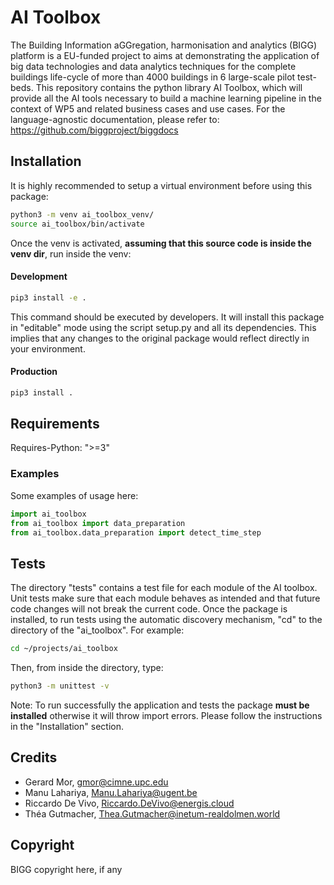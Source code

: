 # AI Toolbox
The Building Information aGGregation, harmonisation and analytics (BIGG) platform is a EU-funded project to aims at 
demonstrating the application of big data technologies and data analytics techniques for the complete buildings 
life-cycle of more than 4000 buildings in 6 large-scale pilot test-beds. 
This repository contains the python library AI Toolbox, which will provide all the AI tools necessary to build a 
machine learning pipeline in the context of WP5 and related business cases and use cases.
For the language-agnostic documentation, please refer to: 
https://github.com/biggproject/biggdocs

## Installation
It is highly recommended to setup a virtual environment before using this package:

```bash
python3 -m venv ai_toolbox_venv/
source ai_toolbox/bin/activate
```

Once the venv is activated, **assuming that this source code is inside the venv dir**, run inside the venv:

#### Development

```bash
pip3 install -e .
```

This command should be executed by developers. It will install this package in "editable" mode using the script setup.py
and all its dependencies. This implies that any changes to the original package would reflect directly in your 
environment.

#### Production 
```bash
pip3 install .
```

## Requirements
Requires-Python: ">=3"


### Examples
Some examples of usage here:

```python
import ai_toolbox
from ai_toolbox import data_preparation
from ai_toolbox.data_preparation import detect_time_step
```

## Tests
The directory "tests" contains a test file for each module of the AI toolbox. Unit tests make sure that
each module behaves as intended and that future code changes will not break the current code.
Once the package is installed, to run tests using the automatic discovery mechanism, "cd" to the directory
of the "ai_toolbox".
For example:
```bash
cd ~/projects/ai_toolbox
```
Then, from inside the directory, type:
```bash
python3 -m unittest -v
```

Note: To run successfully the application and tests the package **must be installed** otherwise it will
throw import errors. Please follow the instructions in the "Installation" section.

## Credits
* Gerard Mor, gmor@cimne.upc.edu
* Manu Lahariya, Manu.Lahariya@ugent.be
* Riccardo De Vivo, Riccardo.DeVivo@energis.cloud
* Théa Gutmacher, Thea.Gutmacher@inetum-realdolmen.world

## Copyright

BIGG copyright here, if any